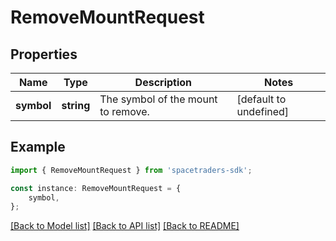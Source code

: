 # RemoveMountRequest


## Properties

Name | Type | Description | Notes
------------ | ------------- | ------------- | -------------
**symbol** | **string** | The symbol of the mount to remove. | [default to undefined]

## Example

```typescript
import { RemoveMountRequest } from 'spacetraders-sdk';

const instance: RemoveMountRequest = {
    symbol,
};
```

[[Back to Model list]](../README.md#documentation-for-models) [[Back to API list]](../README.md#documentation-for-api-endpoints) [[Back to README]](../README.md)
